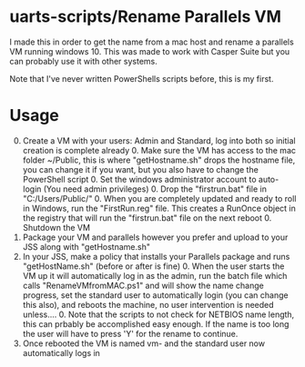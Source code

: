 # uarts-scripts/Rename Parallels VM

I made this in order to get the name from a mac host and rename a parallels VM running windows 10. This was made to work with Casper Suite but you can probably use it with other systems.

Note that I've never written PowerShells scripts before, this is my first.

# Usage

0. Create a VM with your users: Admin and Standard, log into both so initial creation is complete already
	0. Make sure the VM has access to the mac folder ~/Public, this is where "getHostname.sh" drops the hostname file, you can change it if you want, but you also have to change the PowerShell script
	0. Set the windows administrator account to auto-login (You need admin privileges)
	0. Drop the "firstrun.bat" file in "C:/Users/Public/"
	0. When you are completely updated and ready to roll in Windows, run the "FirstRun.reg" file.  This creates a RunOnce object in the registry that will run the "firstrun.bat" file on the next reboot
	0. Shutdown the VM
0. Package your VM and parallels however you prefer and upload to your JSS along with "getHostname.sh"
0. In your JSS, make a policy that installs your Parallels package and runs "getHostName.sh" (before or after is fine)
	0. When the user starts the VM up it will automatically log in as the admin, run the batch file which calls "RenameVMfromMAC.ps1" and will show the name change progress, set the standard user to automatically login (you can change this also), and reboots the machine, no user intervention is needed unless.... 
		0. Note that the scripts to not check for NETBIOS name length, this can prbably be accomplished easy enough.  If the name is too long the user will have to press 'Y' for the rename to continue.
0. Once rebooted the VM is named vm-<hostname> and the standard user now automatically logs in